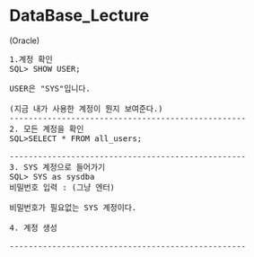 # DataBase_Lecture
(Oracle)

<pre>
1.계정 확인
SQL> SHOW USER;

USER은 "SYS"입니다.

(지금 내가 사용한 계정이 뭔지 보여준다.)
--------------------------------------------------
2. 모든 계정을 확인
SQL>SELECT * FROM all_users;

--------------------------------------------------
3. SYS 계정으로 들어가기
SQL> SYS as sysdba
비밀번호 입력 : (그냥 엔터)

비밀번호가 필요없는 SYS 계정이다.

4. 계정 생성

--------------------------------------------------
</pre>

